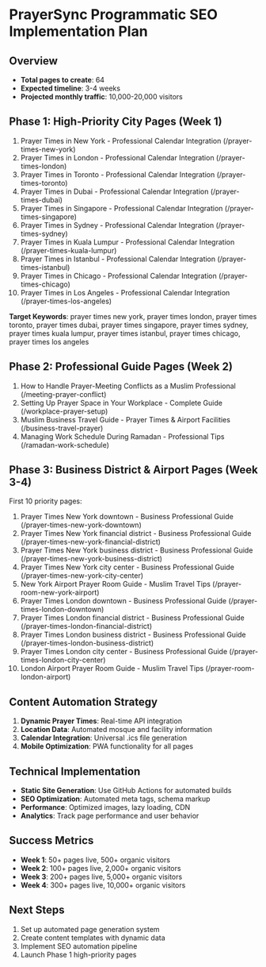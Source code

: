 # PrayerSync Programmatic SEO Implementation Plan

## Overview
- **Total pages to create**: 64
- **Expected timeline**: 3-4 weeks
- **Projected monthly traffic**: 10,000-20,000 visitors

## Phase 1: High-Priority City Pages (Week 1)
1. Prayer Times in New York - Professional Calendar Integration (/prayer-times-new-york)
2. Prayer Times in London - Professional Calendar Integration (/prayer-times-london)
3. Prayer Times in Toronto - Professional Calendar Integration (/prayer-times-toronto)
4. Prayer Times in Dubai - Professional Calendar Integration (/prayer-times-dubai)
5. Prayer Times in Singapore - Professional Calendar Integration (/prayer-times-singapore)
6. Prayer Times in Sydney - Professional Calendar Integration (/prayer-times-sydney)
7. Prayer Times in Kuala Lumpur - Professional Calendar Integration (/prayer-times-kuala-lumpur)
8. Prayer Times in Istanbul - Professional Calendar Integration (/prayer-times-istanbul)
9. Prayer Times in Chicago - Professional Calendar Integration (/prayer-times-chicago)
10. Prayer Times in Los Angeles - Professional Calendar Integration (/prayer-times-los-angeles)

**Target Keywords**: prayer times new york, prayer times london, prayer times toronto, prayer times dubai, prayer times singapore, prayer times sydney, prayer times kuala lumpur, prayer times istanbul, prayer times chicago, prayer times los angeles

## Phase 2: Professional Guide Pages (Week 2)  
1. How to Handle Prayer-Meeting Conflicts as a Muslim Professional (/meeting-prayer-conflict)
2. Setting Up Prayer Space in Your Workplace - Complete Guide (/workplace-prayer-setup)
3. Muslim Business Travel Guide - Prayer Times & Airport Facilities (/business-travel-prayer)
4. Managing Work Schedule During Ramadan - Professional Tips (/ramadan-work-schedule)

## Phase 3: Business District & Airport Pages (Week 3-4)
First 10 priority pages:
1. Prayer Times New York downtown - Business Professional Guide (/prayer-times-new-york-downtown)
2. Prayer Times New York financial district - Business Professional Guide (/prayer-times-new-york-financial-district)
3. Prayer Times New York business district - Business Professional Guide (/prayer-times-new-york-business-district)
4. Prayer Times New York city center - Business Professional Guide (/prayer-times-new-york-city-center)
5. New York Airport Prayer Room Guide - Muslim Travel Tips (/prayer-room-new-york-airport)
6. Prayer Times London downtown - Business Professional Guide (/prayer-times-london-downtown)
7. Prayer Times London financial district - Business Professional Guide (/prayer-times-london-financial-district)
8. Prayer Times London business district - Business Professional Guide (/prayer-times-london-business-district)
9. Prayer Times London city center - Business Professional Guide (/prayer-times-london-city-center)
10. London Airport Prayer Room Guide - Muslim Travel Tips (/prayer-room-london-airport)

## Content Automation Strategy
1. **Dynamic Prayer Times**: Real-time API integration
2. **Location Data**: Automated mosque and facility information
3. **Calendar Integration**: Universal .ics file generation
4. **Mobile Optimization**: PWA functionality for all pages

## Technical Implementation
- **Static Site Generation**: Use GitHub Actions for automated builds
- **SEO Optimization**: Automated meta tags, schema markup
- **Performance**: Optimized images, lazy loading, CDN
- **Analytics**: Track page performance and user behavior

## Success Metrics
- **Week 1**: 50+ pages live, 500+ organic visitors
- **Week 2**: 100+ pages live, 2,000+ organic visitors  
- **Week 3**: 200+ pages live, 5,000+ organic visitors
- **Week 4**: 300+ pages live, 10,000+ organic visitors

## Next Steps
1. Set up automated page generation system
2. Create content templates with dynamic data
3. Implement SEO automation pipeline
4. Launch Phase 1 high-priority pages
